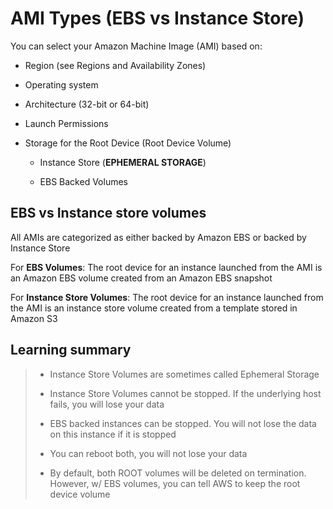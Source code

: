 # AMI Types (EBS vs Instance Store)

You can select your Amazon Machine Image (AMI) based on:

* Region (see Regions and Availability Zones)

* Operating system

* Architecture (32-bit or 64-bit)

* Launch Permissions

* Storage for the Root Device (Root Device Volume)

    * Instance Store (**EPHEMERAL STORAGE**)

    * EBS Backed Volumes

## EBS vs Instance store volumes

All AMIs are categorized as either backed by Amazon EBS or backed by Instance Store

For **EBS Volumes**: The root device for an instance launched from the AMI is an Amazon EBS volume created from an Amazon EBS snapshot

For **Instance Store Volumes**: The root device for an instance launched from the AMI is an instance store volume created from a template stored in Amazon S3

## Learning summary

> * Instance Store Volumes are sometimes called Ephemeral Storage
>
> * Instance Store Volumes cannot be stopped. If the underlying host fails, you will lose your data
>
> * EBS backed instances can be stopped. You will not lose the data on this instance if it is stopped
>
> * You can reboot both, you will not lose your data
>
> * By default, both ROOT volumes will be deleted on termination. However, w/ EBS volumes, you can tell AWS to keep the root device volume

